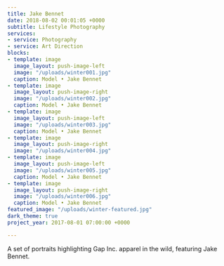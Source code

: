 ```yaml
---
title: Jake Bennet
date: 2018-08-02 00:01:05 +0000
subtitle: Lifestyle Photography
services:
- service: Photography
- service: Art Direction
blocks:
- template: image
  image_layout: push-image-left
  image: "/uploads/winter001.jpg"
  caption: Model • Jake Bennet
- template: image
  image_layout: push-image-right
  image: "/uploads/winter002.jpg"
  caption: Model • Jake Bennet
- template: image
  image_layout: push-image-left
  image: "/uploads/winter003.jpg"
  caption: Model • Jake Bennet
- template: image
  image_layout: push-image-right
  image: "/uploads/winter004.jpg"
- template: image
  image_layout: push-image-left
  image: "/uploads/winter005.jpg"
  caption: Model • Jake Bennet
- template: image
  image_layout: push-image-right
  image: "/uploads/winter006.jpg"
  caption: Model • Jake Bennet
featured_image: "/uploads/winter-featured.jpg"
dark_theme: true
project_year: 2017-08-01 07:00:00 +0000

---
```

A set of portraits highlighting Gap Inc. apparel in the wild, featuring Jake Bennet.
